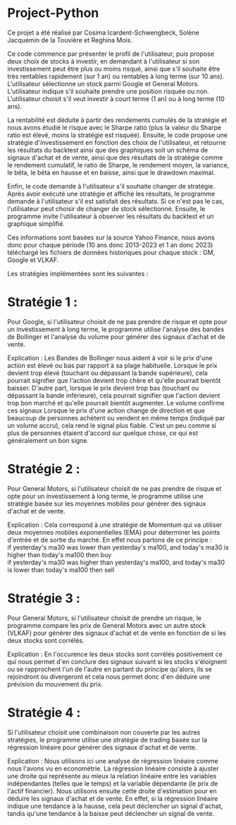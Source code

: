 # Project-Python

Ce projet a été réalisé par Cosima Icardent-Schwengbeck, Solène Jacquemin de la Touvière et Reghina Mois.

Ce code commence par présenter le profil de l'utilisateur, puis propose deux choix de stocks à investir, en demandant à l'utilisateur si son investissement peut être plus ou moins risqué, ainsi que s'il souhaite être très rentables rapidement (sur 1 an) ou rentables à long terme (sur 10 ans).
    L'utilisateur sélectionne un stock parmi Google et General Motors.
    L'utilisateur indique s'il souhaite prendre une position risquée ou non.
    L'utilisateur choisit s'il veut investir à court terme (1 an) ou à long terme (10 ans).

La rentabilité est déduite à partir des rendements cumulés de la stratégie et nous avons étudié le risque avec le Sharpe ratio (plus la valeur du Sharpe ratio est élevé, moins la stratégie est risquée).
Ensuite, le code propose une stratégie d'investissement en fonction des choix de l'utilisateur, et retourne les résultats du backtest ainsi que des graphiques soit un schéma de signaux d'achat et de vente, ainsi que des résultats de la stratégie comme le rendement cumulatif, le ratio de Sharpe, le rendement moyen, la variance, le bêta, le bêta en hausse et en baisse, ainsi que le drawdown maximal. 

Enfin, le code demande à l'utilisateur s'il souhaite changer de stratégie.
Après avoir exécuté une stratégie et affiché les résultats, le programme demande à l'utilisateur s'il est satisfait des résultats. Si ce n'est pas le cas, l'utilisateur peut choisir de changer de stock sélectionné. Ensuite, le programme invite l'utilisateur à observer les résultats du backtest et un graphique simplifié.

Ces informations sont basées sur la source Yahoo Finance, nous avons donc pour chaque période (10 ans donc 2013-2023 et 1 an donc 2023) téléchargé les fichiers de données historiques pour chaque stock : GM, Google et VLKAF. 

Les stratégies implémentées sont les suivantes :

# Stratégie 1 : 

Pour Google, si l'utilisateur choisit de ne pas prendre de risque et opte pour un investissement à long terme, le programme utilise l'analyse des bandes de Bollinger et l'analyse du volume pour générer des signaux d'achat et de vente.

Explication : 
Les Bandes de Bollinger nous aident à voir si le prix d'une action est élevé ou bas par rapport à sa plage habituelle. Lorsque le prix devient trop élevé (touchant ou dépassant la bande supérieure), cela pourrait signifier que l'action devient trop chère et qu'elle pourrait bientôt baisser. D'autre part, lorsque le prix devient trop bas (touchant ou dépassant la bande inférieure), cela pourrait signifier que l'action devient trop bon marché et qu'elle pourrait bientôt augmenter.
    Le volume confirme ces signaux Lorsque le prix d'une action change de direction et que beaucoup de personnes achètent ou vendent en même temps (indiqué par un volume accru), cela rend le signal plus fiable. C'est un peu comme si plus de personnes étaient d'accord sur quelque chose, ce qui est généralement un bon signe. 

# Stratégie 2 : 

Pour General Motors, si l'utilisateur choisit de ne pas prendre de risque et opte pour un investissement à long terme, le programme utilise une stratégie basée sur les moyennes mobiles pour générer des signaux d'achat et de vente.
    
Explication :
Cela correspond à une stratégie de Momentum qui va utiliser deux moyennes mobiles exponentielles (EMA) pour déterminer les points d'entrée et de sortie du marché. En effet nous partons de ce principe : <br>
if yesterday's ma30 was lower than yesterday's ma100, and today's ma30 is higher than today's ma100 then buy <br>
if yesterday's ma30 was higher than yesterday's ma100, and today's ma30 is lower than today's ma100 then sell
    
# Stratégie 3 : 
    
Pour General Motors, si l'utilisateur choisit de prendre un risque, le programme compare les prix de General Motors avec un autre stock (VLKAF) pour générer des signaux d'achat et de vente en fonction de si les deux stocks sont corrélés. 

Explication : 
En l'occurence les deux stocks sont corrélés positivement ce qui nous permet d'en conclure des signaux suivant si les stocks s'éloignent ou se rapprochent l'un de l'autre en partant du principe qu'alors, ils se rejoindront ou divergeront et cela nous permet donc d'en déduire une prévision du mouvement du prix.

# Stratégie 4 : 

Si l'utilisateur choisit une combinaison non couverte par les autres stratégies, le programme utilise une stratégie de trading basée sur la régression linéaire pour générer des signaux d'achat et de vente.

Explication : 
Nous utilisons ici une analyse de régression linéaire comme nous l'avons vu en econométrie. La régression linéaire consiste à ajuster une droite qui représente au mieux la relation linéaire entre les variables indépendantes (telles que le temps) et la variable dépendante (le prix de l'actif financier). Nous utilisons ensuite cette droite d'estimation pour en déduire les signaux d'achat et de vente. En effet, si la régression linéaire indique une tendance à la hausse, cela peut déclencher un signal d'achat, tandis qu'une tendance à la baisse peut déclencher un signal de vente.




